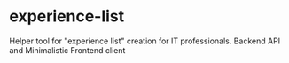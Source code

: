 # experience-list
Helper tool for "experience list" creation for IT professionals. Backend API and Minimalistic Frontend client
